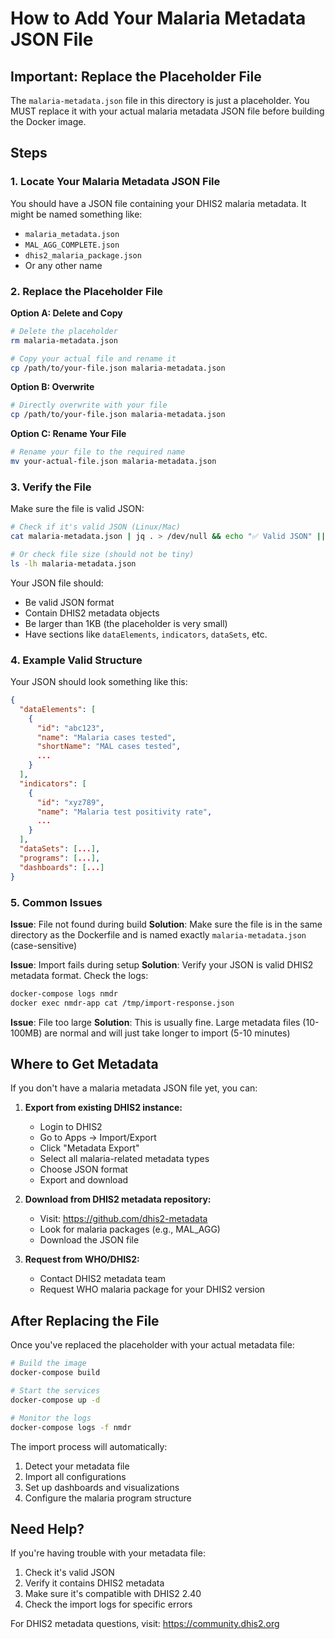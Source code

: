 # How to Add Your Malaria Metadata JSON File

## Important: Replace the Placeholder File

The `malaria-metadata.json` file in this directory is just a placeholder. You MUST replace it with your actual malaria metadata JSON file before building the Docker image.

## Steps

### 1. Locate Your Malaria Metadata JSON File

You should have a JSON file containing your DHIS2 malaria metadata. It might be named something like:
- `malaria_metadata.json`
- `MAL_AGG_COMPLETE.json`
- `dhis2_malaria_package.json`
- Or any other name

### 2. Replace the Placeholder File

**Option A: Delete and Copy**
```bash
# Delete the placeholder
rm malaria-metadata.json

# Copy your actual file and rename it
cp /path/to/your-file.json malaria-metadata.json
```

**Option B: Overwrite**
```bash
# Directly overwrite with your file
cp /path/to/your-file.json malaria-metadata.json
```

**Option C: Rename Your File**
```bash
# Rename your file to the required name
mv your-actual-file.json malaria-metadata.json
```

### 3. Verify the File

Make sure the file is valid JSON:

```bash
# Check if it's valid JSON (Linux/Mac)
cat malaria-metadata.json | jq . > /dev/null && echo "✅ Valid JSON" || echo "❌ Invalid JSON"

# Or check file size (should not be tiny)
ls -lh malaria-metadata.json
```

Your JSON file should:
- Be valid JSON format
- Contain DHIS2 metadata objects
- Be larger than 1KB (the placeholder is very small)
- Have sections like `dataElements`, `indicators`, `dataSets`, etc.

### 4. Example Valid Structure

Your JSON should look something like this:

```json
{
  "dataElements": [
    {
      "id": "abc123",
      "name": "Malaria cases tested",
      "shortName": "MAL cases tested",
      ...
    }
  ],
  "indicators": [
    {
      "id": "xyz789",
      "name": "Malaria test positivity rate",
      ...
    }
  ],
  "dataSets": [...],
  "programs": [...],
  "dashboards": [...]
}
```

### 5. Common Issues

**Issue**: File not found during build
**Solution**: Make sure the file is in the same directory as the Dockerfile and is named exactly `malaria-metadata.json` (case-sensitive)

**Issue**: Import fails during setup
**Solution**: Verify your JSON is valid DHIS2 metadata format. Check the logs:
```bash
docker-compose logs nmdr
docker exec nmdr-app cat /tmp/import-response.json
```

**Issue**: File too large
**Solution**: This is usually fine. Large metadata files (10-100MB) are normal and will just take longer to import (5-10 minutes)

## Where to Get Metadata

If you don't have a malaria metadata JSON file yet, you can:

1. **Export from existing DHIS2 instance:**
   - Login to DHIS2
   - Go to Apps → Import/Export
   - Click "Metadata Export"
   - Select all malaria-related metadata types
   - Choose JSON format
   - Export and download

2. **Download from DHIS2 metadata repository:**
   - Visit: https://github.com/dhis2-metadata
   - Look for malaria packages (e.g., MAL_AGG)
   - Download the JSON file

3. **Request from WHO/DHIS2:**
   - Contact DHIS2 metadata team
   - Request WHO malaria package for your DHIS2 version

## After Replacing the File

Once you've replaced the placeholder with your actual metadata file:

```bash
# Build the image
docker-compose build

# Start the services
docker-compose up -d

# Monitor the logs
docker-compose logs -f nmdr
```

The import process will automatically:
1. Detect your metadata file
2. Import all configurations
3. Set up dashboards and visualizations
4. Configure the malaria program structure

## Need Help?

If you're having trouble with your metadata file:

1. Check it's valid JSON
2. Verify it contains DHIS2 metadata
3. Make sure it's compatible with DHIS2 2.40
4. Check the import logs for specific errors

For DHIS2 metadata questions, visit: https://community.dhis2.org
